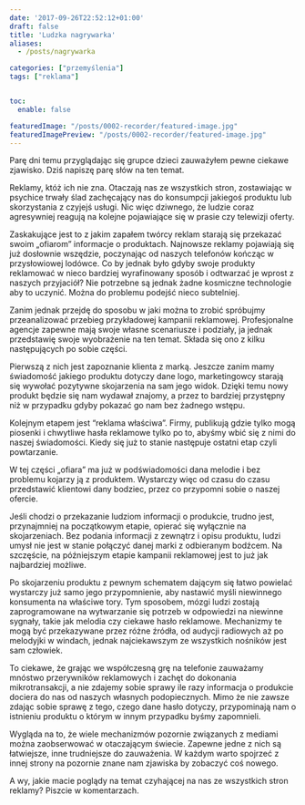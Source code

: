 ```yaml
---
date: '2017-09-26T22:52:12+01:00'
draft: false
title: 'Ludzka nagrywarka'
aliases:
  - /posts/nagrywarka

categories: ["przemyślenia"]
tags: ["reklama"]


toc:
  enable: false

featuredImage: "/posts/0002-recorder/featured-image.jpg"
featuredImagePreview: "/posts/0002-recorder/featured-image.jpg"
---
```


Parę dni temu przyglądając się grupce dzieci zauważyłem pewne ciekawe zjawisko. Dziś napiszę parę słów na ten temat.

<!--more-->

Reklamy, któż ich nie zna. Otaczają nas ze wszystkich stron, zostawiając w psychice trwały ślad zachęcający nas do konsumpcji jakiegoś produktu lub skorzystania z czyjejś usługi. Nic więc dziwnego, że ludzie coraz agresywniej reagują na kolejne pojawiające się w prasie czy telewizji oferty.

Zaskakujące jest to z jakim zapałem twórcy reklam starają się przekazać swoim „ofiarom” informacje o produktach. Najnowsze reklamy pojawiają się już dosłownie wszędzie, poczynając od naszych telefonów kończąc w przysłowiowej lodówce. Co by jednak było gdyby swoje produkty reklamować w nieco bardziej wyrafinowany sposób i odtwarzać je wprost z naszych przyjaciół? Nie potrzebne są jednak żadne kosmiczne technologie aby to uczynić. Można do problemu podejść nieco subtelniej.

Zanim jednak przejdę do sposobu w jaki można to zrobić spróbujmy przeanalizować przebieg przykładowej kampanii reklamowej. Profesjonalne agencje zapewne mają swoje własne scenariusze i podziały, ja jednak przedstawię swoje wyobrażenie na ten temat. Składa się ono z kilku następujących po sobie części.

Pierwszą z nich jest zapoznanie klienta z marką. Jeszcze zanim mamy świadomość jakiego produktu dotyczy dane logo, marketingowcy starają się wywołać pozytywne skojarzenia na sam jego widok. Dzięki temu nowy produkt będzie się nam wydawał znajomy, a przez to bardziej przystępny niż w przypadku gdyby pokazać go nam bez żadnego wstępu.

Kolejnym etapem jest “reklama właściwa”. Firmy, publikują gdzie tylko mogą piosenki i chwytliwe hasła reklamowe tylko po to, abyśmy wbić się z nimi do naszej świadomości. Kiedy się już to stanie następuje ostatni etap czyli powtarzanie.

W tej części „ofiara” ma już w podświadomości dana melodie i bez problemu kojarzy ją z produktem. Wystarczy więc od czasu do czasu przedstawić klientowi dany bodziec, przez co przypomni sobie o naszej ofercie.

Jeśli chodzi o przekazanie ludziom informacji o produkcie, trudno jest, przynajmniej na początkowym etapie, opierać się wyłącznie na skojarzeniach. Bez podania informacji z zewnątrz i opisu produktu, ludzi umysł nie jest w stanie połączyć danej marki z odbieranym bodźcem. Na szczęście, na późniejszym etapie kampanii reklamowej jest to już jak najbardziej możliwe.

Po skojarzeniu produktu z pewnym schematem dającym się łatwo powielać wystarczy już samo jego przypomnienie, aby nastawić myśli niewinnego konsumenta na właściwe tory. Tym sposobem, mózgi ludzi zostają zaprogramowane na wytwarzanie się potrzeb w odpowiedzi na niewinne sygnały, takie jak melodia czy ciekawe hasło reklamowe. Mechanizmy te mogą być przekazywane przez różne źródła, od audycji radiowych aż po melodyjki w windach, jednak najciekawszym ze wszystkich nośników jest sam człowiek.

To ciekawe, że grając we współczesną grę na telefonie zauważamy mnóstwo przerywników reklamowych i zachęt do dokonania mikrotransakcji, a nie zdajemy sobie sprawy ile razy informacja o produkcie dociera do nas od naszych własnych podopiecznych. Mimo że nie zawsze zdając sobie sprawę z tego, czego dane hasło dotyczy, przypominają nam o istnieniu produktu o którym w innym przypadku byśmy zapomnieli.

Wygląda na to, że wiele mechanizmów pozornie związanych z mediami można zaobserwować w otaczającym świecie. Zapewne jedne z nich są łatwiejsze, inne trudniejsze do zauważenia. W każdym warto spojrzeć z innej strony na pozornie znane nam zjawiska by zobaczyć coś nowego.

A wy, jakie macie poglądy na temat czyhającej na nas ze wszystkich stron reklamy? Piszcie w komentarzach.
